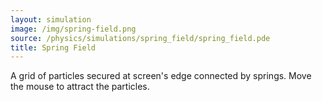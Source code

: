 ```yaml
---
layout: simulation
image: /img/spring-field.png
source: /physics/simulations/spring_field/spring_field.pde
title: Spring Field
---
```


A grid of particles secured at screen's edge connected by springs. Move the mouse to attract the particles.
